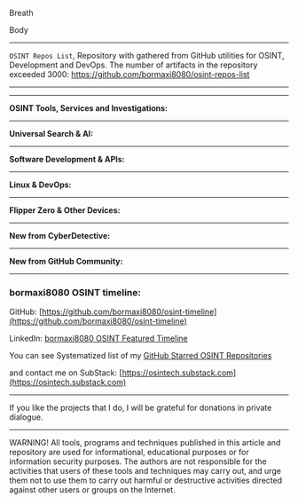 
Breath


Body

----

```OSINT Repos List```, Repository with gathered from GitHub utilities for OSINT, Development and DevOps. The number of artifacts in the repository exceeded 3000: https://github.com/bormaxi8080/osint-repos-list

----



----

**OSINT Tools, Services and Investigations:**



----

**Universal Search & AI:**



----

**Software Development & APIs:**



----

**Linux & DevOps:**



----

**Flipper Zero & Other Devices:**



----

**New from CyberDetective:**



----

**New from GitHub Community:**



----
### bormaxi8080 OSINT timeline:

GitHub: [https://github.com/bormaxi8080/osint-timeline](https://github.com/bormaxi8080/osint-timeline)

LinkedIn: [bormaxi8080 OSINT Featured Timeline](https://www.linkedin.com/in/osintech/details/featured/)

You can see Systematized list of my [GitHub Starred OSINT Repositories](https://github.com/bormaxi8080/osint-repos-list)

and contact me on SubStack: [https://osintech.substack.com](https://osintech.substack.com)

----

If you like the projects that I do, I will be grateful for donations in private dialogue.

----

WARNING! All tools, programs and techniques published in this article and repository are used for informational, educational purposes or for information security purposes. The authors are not responsible for the activities that users of these tools and techniques may carry out, and urge them not to use them to carry out harmful or destructive activities directed against other users or groups on the Internet.
